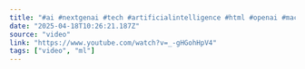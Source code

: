 ```yaml
---
title: "#ai #nextgenai #tech #artificialintelligence #html #openai #machinelearning"
date: "2025-04-18T10:26:21.187Z"
source: "video"
link: "https://www.youtube.com/watch?v=_-gHGohHpV4"
tags: ["video", "ml"]
---
```



